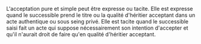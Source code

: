   
 L'acceptation pure et simple peut être expresse ou tacite. Elle est expresse quand le successible prend le titre ou la qualité d'héritier acceptant dans un acte authentique ou sous seing privé. Elle est tacite quand le successible saisi fait un acte qui suppose nécessairement son intention d'accepter et qu'il n'aurait droit de faire qu'en qualité d'héritier acceptant.  

  
